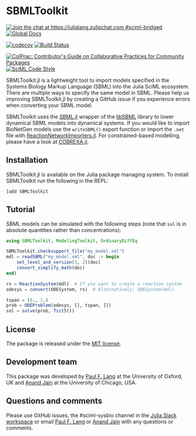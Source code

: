 # SBMLToolkit

[![Join the chat at https://julialang.zulipchat.com #sciml-bridged](https://img.shields.io/static/v1?label=Zulip&message=chat&color=9558b2&labelColor=389826)](https://julialang.zulipchat.com/#narrow/stream/279055-sciml-bridged)
[![Global Docs](https://img.shields.io/badge/docs-SciML-blue.svg)](https://docs.sciml.ai/SBMLToolkit/stable/)

[![codecov](https://codecov.io/gh/SciML/SBMLToolkit.jl/branch/master/graph/badge.svg)](https://codecov.io/gh/SciML/SBMLToolkit.jl)
[![Build Status](https://github.com/SciML/SBMLToolkit.jl/workflows/CI/badge.svg)](https://github.com/SciML/SBMLToolkit.jl/actions?query=workflow%3ACI)

[![ColPrac: Contributor's Guide on Collaborative Practices for Community Packages](https://img.shields.io/badge/ColPrac-Contributor's%20Guide-blueviolet)](https://github.com/SciML/ColPrac)
[![SciML Code Style](https://img.shields.io/static/v1?label=code%20style&message=SciML&color=9558b2&labelColor=389826)](https://github.com/SciML/SciMLStyle)

SBMLToolkit.jl is a lightweight tool to import models specified in the Systems Biology Markup Language (SBML) into the Julia SciML ecosystem. There are multiple ways to specify the same model in SBML. Please help us improving SBMLToolkit.jl by creating a GitHub issue if you experience errors when converting your SBML model.

SBMLToolkit uses the [SBML.jl](https://github.com/LCSB-BioCore/SBML.jl) wrapper of the [libSBML](https://model.caltech.edu/software/libsbml/) library to lower dynamical SBML models into dynamical systems. If you would like to import BioNetGen models use the `writeSBML()` export function or import the `.net` file with [ReactionNetworkImporters.jl](https://github.com/SciML/ReactionNetworkImporters.jl). For constrained-based modelling, please have a look at [COBREXA.jl](https://github.com/LCSB-BioCore/COBREXA.jl).

## Installation
SBMLToolkit.jl is available on the Julia package managing system. To install SBMLToolkit run the following in the REPL:
  ```
  ]add SBMLToolkit
  ```

## Tutorial
SBML models can be simulated with the following steps (note that `sol` is in absolute quantities rather than concentrations):
  ```julia
  using SBMLToolkit, ModelingToolkit, OrdinaryDiffEq

  SBMLToolkit.checksupport_file("my_model.xml")
  mdl = readSBML("my_model.xml", doc -> begin
      set_level_and_version(3, 2)(doc)
      convert_simplify_math(doc)
  end)

  rs = ReactionSystem(mdl)  # If you want to create a reaction system
  odesys = convert(ODESystem, rs)  # Alternatively: ODESystem(mdl)

  tspan = (0., 1.)
  prob = ODEProblem(odesys, [], tspan, [])
  sol = solve(prob, Tsit5())
  ```

## License
The package is released under the [MIT license](https://github.com/SciML/SBMLToolkit.jl/blob/main/LICENSE).


## Development team
This package was developed by [Paul F. Lang](https://www.linkedin.com/in/paul-lang-7b54a81a3/) at the University of Oxford, UK and [Anand Jain](https://github.com/anandijain) at the University of Chicago, USA.


## Questions and comments
Please use GitHub issues, the #sciml-sysbio channel in the [Julia Slack workspace](https://julialang.org/slack/) or email [Paul F. Lang](mailto:paul.lang@juliacomputing.com) or [Anand Jain](mailto:anandj@uchicago.edu) with any questions or comments.
